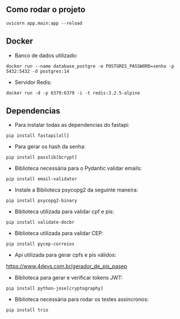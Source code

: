 ## Como rodar o projeto
```
uvicorn app.main:app --reload
```

## Docker
* Banco de dados utilizado:
```
docker run --name database_postgre -e POSTGRES_PASSWORD=senha -p 5432:5432 -d postgres:14
```

* Servidor Redis:
```
docker run -d -p 6379:6379 -i -t redis:3.2.5-alpine
```
## Dependencias

* Para instalar todas as dependencias do fastapi:
```
pip install fastapi[all]
```

* Para gerar os hash da senha:
```
pip install passlib[bcrypt]
```

* Biblioteca necessária para o Pydantic validar emails:
```
pip install email-validator
```

* Instale a Biblioteca psycopg2 da seguinte maneira:
```
pip install psycopg2-binary
```

* Biblioteca utilizada para validar cpf e pis:
```
pip install validate-docbr
```

* Biblioteca utilizada para validar CEP:
```
pip install pycep-correios
```

* Api utilizada para gerar cpfs e pis válidos:

https://www.4devs.com.br/gerador_de_pis_pasep

* Biblioteca para gerar e verificar tokens JWT:
```
pip install python-jose[cryptography]
```

* Biblioteca necessária para rodar os testes assincronos:
```
pip install trio
```
